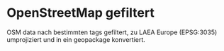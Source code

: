 # OpenStreetMap gefiltert

OSM data nach bestimmten tags gefiltert, zu LAEA Europe (EPSG:3035) umprojiziert und in ein geopackage konvertiert.
